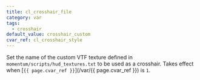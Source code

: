 ```yaml
---
title: cl_crosshair_file
category: var
tags:
  - crosshair
default_value: crosshair_custom
cvar_ref: cl_crosshair_style
---
```


Set the name of the custom VTF texture defined in `momentum/scripts/hud_textures.txt` to be used as a crosshair. Takes effect when [`{{ page.cvar_ref }}`](/var/{{ page.cvar_ref }}) is `1`.